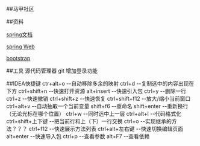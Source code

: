 ##马甲社区

##资料

[spring文档](https://spring.io/guides)

[spring Web](https://spring.io/guides/gs/serving-web-content)

[bootstrap](https://v3.bootcss.com/getting-started)

##工具
源代码管理器 git
增加登录功能


##IDEA快捷键
ctr+alt+o			--自动移除多余的映射
ctrl+d			--复制选中的内容出现在下方
ctrl+shift+n		--快速打开资源
alt+insert			--快速引入包
ctrl+y			--删除一行
ctrl+z			--快速撤销
ctrl+shift+z		--快速恢复
ctrl+shift+f12		--放大/缩小当前窗口
ctrl+alt+v			--自动抽取一个当前变量
shift+f6			--重命名
shift+enter		--重新换行（无论光标在哪个位置）
ctrl+w			--同时选中上一层
ctrl+alt+l			--代码格式化
ctrl+shift+上下键	--把当前行和上（下）一行交换
ctrl+o 			--实现继承的方法？？？
ctrl+f12			--快速展示方法列表
ctrl+alt+左右键	--快速切换编辑页面
alt+enter			--快速导入包
ctrl+p			--查看参数
alt+F7			--查看依赖